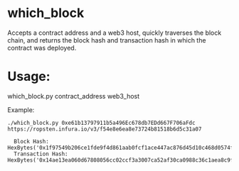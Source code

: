 # which_block
Accepts a contract address and a web3 host, quickly traverses the block chain, and returns the block hash and transaction hash in which the contract was deployed.

# Usage:

which_block.py contract_address web3_host

Example: 

```
./which_block.py 0xe61b13797911b5a496Ec678db7EDd667F706aFdc https://ropsten.infura.io/v3/f54e8e6ea8e73724b81518b6d5c31a07

  Block Hash: HexBytes('0x1f97549b206ce1fde9f4d861aab0fcf1ace447ac876d45d10c468d0574f5974d')
  Transaction Hash: HexBytes('0x14ae13ea060d67808056cc02ccf3a3007ca52af30ca0988c36c1aea8c9fc4f38')
```

